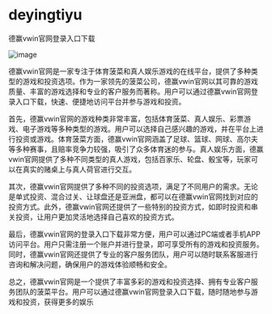 # deyingtiyu
德赢vwin官网登录入口下载

![image](https://user-images.githubusercontent.com/132263395/236118818-7362cfcc-1479-452a-b80c-31e718d09073.png)


德赢vwin官网是一家专注于体育菠菜和真人娱乐游戏的在线平台，提供了多种类型的游戏和投资选项。作为一家领先的菠菜公司，德赢vwin官网以其可靠的游戏质量、丰富的游戏选择和专业的客户服务而著称。用户可以通过德赢vwin官网登录入口下载，快速、便捷地访问平台并参与游戏和投资。

首先，德赢vwin官网的游戏种类非常丰富，包括体育菠菜、真人娱乐、彩票游戏、电子游戏等多种类型的游戏。用户可以选择自己感兴趣的游戏，并在平台上进行投资或游戏。体育菠菜方面，德赢vwin官网涵盖了足球、篮球、网球、高尔夫等多种赛事，且赔率竞争力较强，吸引了众多体育迷的参与。真人娱乐方面，德赢vwin官网提供了多种不同类型的真人游戏，包括百家乐、轮盘、骰宝等，玩家可以在真实的赌桌上与真人荷官进行交互。

其次，德赢vwin官网提供了多种不同的投资选项，满足了不同用户的需求。无论是单式投资、混合过关、让球盘还是亚洲盘，都可以在德赢vwin官网找到对应的投资方式。此外，德赢vwin官网还提供了一些特别的投资方式，如即时投资和串关投资，让用户更加灵活地选择自己喜欢的投资方式。

最后，德赢vwin官网的登录入口下载非常方便，用户可以通过PC端或者手机APP访问平台。用户只需注册一个账户并进行登录，即可享受所有的游戏和投资服务。同时，德赢vwin官网还提供了专业的客户服务团队，用户可以随时联系客服进行咨询和解决问题，确保用户的游戏体验顺畅和安全。

总之，德赢vwin官网是一个提供了丰富多彩的游戏和投资选择、拥有专业客户服务团队的菠菜平台。用户可以通过德赢vwin官网登录入口下载，随时随地参与游戏和投资，获得更多的娱乐
